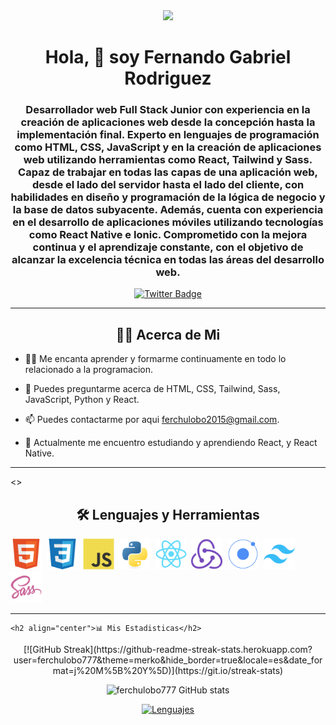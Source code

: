 <div id="header" align="center">
<img src="https://media.giphy.com/media/sULKEgDMX8LcI/giphy.gif" width="350">
<h1 align="center">Hola, 👋 soy Fernando Gabriel Rodriguez</h1>
<h3 align="center">Desarrollador web Full Stack Junior con experiencia en la creación de aplicaciones web desde la concepción hasta la implementación final. Experto en lenguajes de programación como HTML, CSS, JavaScript y en la creación de aplicaciones web utilizando herramientas como React, Tailwind y Sass. Capaz de trabajar en todas las capas de una aplicación web, desde el lado del servidor hasta el lado del cliente, con habilidades en diseño y programación de la lógica de negocio y la base de datos subyacente. Además, cuenta con experiencia en el desarrollo de aplicaciones móviles utilizando tecnologías como React Native e Ionic. Comprometido con la mejora continua y el aprendizaje constante, con el objetivo de alcanzar la excelencia técnica en todas las áreas del desarrollo web.</h3>
</div>
<div id="badges" align="center">
    <a href="https://twitter.com/Ferchulobo777" target="_blank">
        <img src="https://img.shields.io/twitter/url?color=green&label=twitter&logo=twitter&style=for-the-badge&url=https%3A%2F%2Ftwitter.com%2FFerchulobo777" alt="Twitter Badge">
    </a>
    
</div>

---
<h2 align="center" >🧑‍💻 Acerca de Mi </h2>

- 🧑‍🎓 Me encanta aprender y formarme continuamente en todo lo relacionado a la programacion.

- 🧠 Puedes preguntarme acerca de HTML, CSS, Tailwind, Sass, JavaScript, Python y React.

- 📫 Puedes contactarme por aqui ferchulobo2015@gmail.com.

- 🌱 Actualmente me encuentro estudiando y aprendiendo React, y React Native.

---

<>
    <h2 align="center" >🛠️ Lenguajes y Herramientas </h2>
    <div>
        <img src="https://github.com/devicons/devicon/blob/master/icons/html5/html5-original.svg" title="HTML5" alt="HTML5" width="50" height="50"/>&nbsp;
        <img src="https://github.com/devicons/devicon/blob/master/icons/css3/css3-original.svg" title="CSS3" alt="CSS3" width="50" height="50"/>&nbsp;
        <img src="https://github.com/devicons/devicon/blob/master/icons/javascript/javascript-original.svg" title="JavaScript" alt="JavaScript" width="50" height="50"/>&nbsp;
        <img src="https://github.com/devicons/devicon/blob/master/icons/python/python-original.svg" title="Python" alt="Python" width="50" height="50"/>&nbsp;
        <img src="https://github.com/devicons/devicon/blob/master/icons/react/react-original.svg" title="React" alt="React" width="50" height="50"/>&nbsp;
        <img src="https://github.com/devicons/devicon/blob/master/icons/redux/redux-original.svg" title="Redux" alt="Redux" width="50" height="50"/>&nbsp;
        <img src="https://github.com/devicons/devicon/blob/master/icons/ionic/ionic-original.svg" title="Ionic" alt="Ionic" width="50" height="50"/>&nbsp;
        <img src="https://github.com/devicons/devicon/blob/master/icons/tailwindcss/tailwindcss-plain.svg" title="Tailwind" alt="Tailwind" width="50" height="50"/>&nbsp;
        <img src="https://github.com/devicons/devicon/blob/master/icons/sass/sass-original.svg" title="Sass" alt="Sass" width="50" height="50"/>&nbsp;
    </div>

---
    <h2 align="center">📊 Mis Estadisticas</h2>   
   <div align="center">
   [![GitHub Streak](https://github-readme-streak-stats.herokuapp.com?user=ferchulobo777&theme=merko&hide_border=true&locale=es&date_format=j%20M%5B%20Y%5D)](https://git.io/streak-stats)
    
   ![ferchulobo777 GitHub stats](https://github-readme-stats.vercel.app/api?username=ferchulobo777&show_icons=true&theme=merko&hide_border=true)
    
   [![Lenguajes](https://github-readme-stats.vercel.app/api/top-langs/?username=ferchulobo777&hide_progress=false&theme=merko&hide_border=true)](https://github.com/anuraghazra/github-readme-stats)
   </div>
